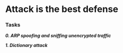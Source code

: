 # Attack is the best defense

### Tasks

_**0. ARP spoofing and sniffing unencrypted traffic**_

_**1. Dictionary attack**_
